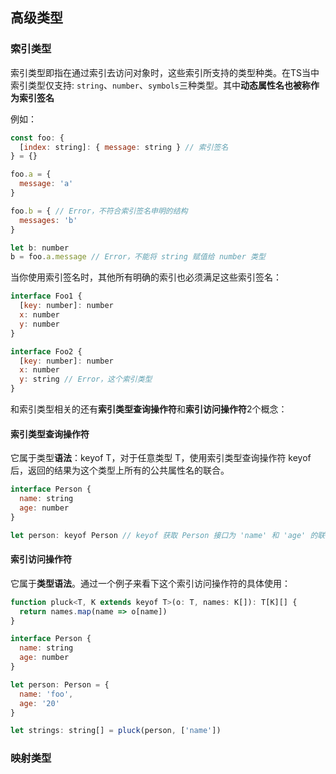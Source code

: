 ## 高级类型

### 索引类型

索引类型即指在通过索引去访问对象时，这些索引所支持的类型种类。在TS当中索引类型仅支持: `string`、`number`、`symbols`三种类型。其中**动态属性名也被称作为索引签名**

例如：

```javascript
const foo: {
  [index: string]: { message: string } // 索引签名
} = {}

foo.a = {
  message: 'a'
}

foo.b = { // Error，不符合索引签名申明的结构
  messages: 'b'
}

let b: number
b = foo.a.message // Error，不能将 string 赋值给 number 类型
```

当你使用索引签名时，其他所有明确的索引也必须满足这些索引签名：

```javascript
interface Foo1 {
  [key: number]: number
  x: number
  y: number
}

interface Foo2 {
  [key: number]: number
  x: number
  y: string // Error，这个索引类型
}
```

和索引类型相关的还有**索引类型查询操作符**和**索引访问操作符**2个概念：

#### 索引类型查询操作符

它属于类型**语法**：keyof T，对于任意类型 T，使用索引类型查询操作符 keyof 后，返回的结果为这个类型上所有的公共属性名的联合。

```javascript
interface Person {
  name: string
  age: number
}

let person: keyof Person // keyof 获取 Person 接口为 'name' 和 'age' 的联合类型 'name' | 'age'，因此 person 最终的类型为字符串字面量 'name' | 'age'
```

#### 索引访问操作符

它属于**类型语法**。通过一个例子来看下这个索引访问操作符的具体使用：

```javascript
function pluck<T, K extends keyof T>(o: T, names: K[]): T[K][] {
  return names.map(name => o[name])
}

interface Person {
  name: string
  age: number
}

let person: Person = {
  name: 'foo',
  age: '20'
}

let strings: string[] = pluck(person, ['name'])
```


### 映射类型


